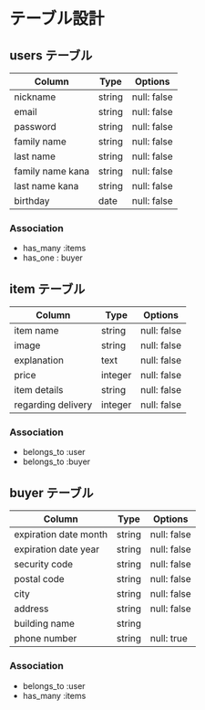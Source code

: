 # テーブル設計

## users テーブル

| Column           | Type   | Options     |
| ---------------- | ------ | ----------- |
| nickname         | string | null: false |
| email            | string | null: false |
| password         | string | null: false |
| family name      | string | null: false |
| last name        | string | null: false |
| family name kana | string | null: false |
| last name kana   | string | null: false |
| birthday         | date   | null: false |

### Association

- has_many :items
- has_one : buyer

## item テーブル

| Column             | Type    | Options     |
| -------------------| ------- | ----------- |
| item name          | string  | null: false |
| image              | string  | null: false |
| explanation        | text    | null: false |
| price              | integer | null: false |
| item details       | string  | null: false |
| regarding delivery | integer | null: false |

### Association

- belongs_to :user
- belongs_to :buyer

## buyer テーブル

| Column                | Type   | Options     |
| ----------------------| ------ | ----------- |
| expiration date month | string | null: false |
| expiration date year  | string | null: false |
| security code         | string | null: false |
| postal code           | string | null: false |
| city                  | string | null: false |
| address               | string | null: false |
| building name         | string |             |
| phone number          | string | null: true  |

### Association

- belongs_to :user
- has_many :items



